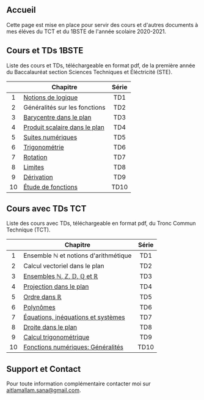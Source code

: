 ## Accueil

Cette page est mise en place pour servir des cours et d'autres documents à mes éléves du TCT et du 1BSTE de l'année scolaire 2020-2021.

## Cours et TDs 1BSTE

Liste des cours et TDs, téléchargeable en format pdf, de la première année du Baccalauréat section Sciences Techniques et Éléctricité (STE).

|    | Chapitre                                                      | Série                     |
|:--:|---------------------------------------------------------------|:-------------------------:|
| 1  | [Notions de logique](pdfs/1STE/Chap1.pdf)                     | TD1                       |
| 2  | Généralités sur les fonctions                                 | TD2                       |
| 3  | [Barycentre dans le plan](pdfs/1STE/chap3.pdf)                | TD3                       |
| 4  | [Produit scalaire dans le plan](pdfs/1STE/chap4.pdf)          | TD4                       |
| 5  | [Suites numériques](pdfs/1STE/chap5.pdf)                      | TD5                       |
| 6  | [Trigonométrie](pdfs/1STE/chap6.pdf)                          | TD6                       |
| 7  | [Rotation](pdfs/1STE/chap7.pdf)                               | TD7                       |
| 8  | [Limites](pdfs/1STE/chap8.pdf)                                | TD8                       |
| 9  | [Dérivation](pdfs/1STE/chap9.pdf)                             | TD9                       |
| 10 | [Étude de fonctions](pdfs/1STE/chap10.pdf)                    | TD10                      |



## Cours avec TDs TCT

Liste des cours avec TDs, téléchargeable en format pdf, du Tronc Commun Technique (TCT).

|    | Chapitre                                                                                                | Série                     |
|:--:|---------------------------------------------------------------------------------------------------------|:-------------------------:|
| 1  | Ensemble $\mathbb{N}$ et notions d'arithmétique                                                         | TD1                       |
| 2  | Calcul vectoriel dans le plan                                                                           | TD2                       |
| 3  | [Ensembles $\mathbb{N}$, $\mathbb{Z}$, $\mathbb{D}$, $\mathbb{Q}$ et $\mathbb{R}$](pdfs/TCT/chap3.pdf)  | TD3                       |
| 4  | [Projection dans le plan](pdfs/TCT/chap4.pdf)                                                           | TD4                       |
| 5  | [Ordre dans $\mathbb{R}$](pdfs/TCT/chap5.pdf)                                                           | TD5                       |
| 6  | [Polynômes](pdfs/TCT/chap6.pdf)                                                                         | TD6                       |
| 7  | [Équations, inéquations et systèmes](pdfs/TCT/chap7.pdf)                                                | TD7                       |
| 8  | [Droite dans le plan](pdfs/TCT/chap8.pdf)                                                               | TD8                       |
| 9  | [Calcul trigonométrique](pdfs/TCT/chap9.pdf)                                                            | TD9                       |
| 10 | [Fonctions numériques: Généralités](pdfs/TCT/chap10.pdf)                                                | TD10                      |



## Support et Contact

Pour toute information complémentaire contacter moi sur [aitlamallam.sana@gmail.com](mailto:aitlamallam.sana@gmail.com).
